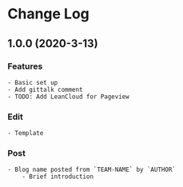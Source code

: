 # Change Log

## 1.0.0 (2020-3-13)

### Features
    - Basic set up
    - Add gittalk comment
    - TODO: Add LeanCloud for Pageview

### Edit
    - Template

### Post
    - Blog name posted from `TEAM-NAME` by `AUTHOR`
        - Brief introduction